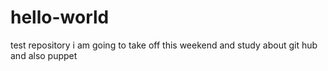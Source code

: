 # hello-world
test repository
i am going to take off this weekend and study about git hub and also puppet
